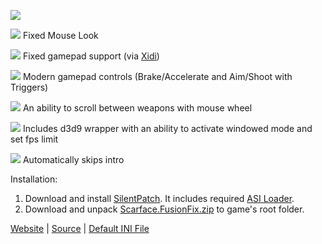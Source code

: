 ![](https://user-images.githubusercontent.com/4904157/196225002-83a52973-0588-4c65-8019-581bffc7c1b8.gif)

![](https://habrastorage.org/webt/ow/yy/mg/owyymgpibfqzfbwyf_iqoiqrede.png) Fixed Mouse Look

![](https://habrastorage.org/webt/ow/yy/mg/owyymgpibfqzfbwyf_iqoiqrede.png) Fixed gamepad support (via [Xidi](https://github.com/samuelgr/Xidi))

![](https://habrastorage.org/webt/ow/yy/mg/owyymgpibfqzfbwyf_iqoiqrede.png) Modern gamepad controls (Brake/Accelerate and Aim/Shoot with Triggers)

![](https://habrastorage.org/webt/ow/yy/mg/owyymgpibfqzfbwyf_iqoiqrede.png) An ability to scroll between weapons with mouse wheel

![](https://habrastorage.org/webt/ow/yy/mg/owyymgpibfqzfbwyf_iqoiqrede.png) Includes d3d9 wrapper with an ability to activate windowed mode and set fps limit

![](https://habrastorage.org/webt/ow/yy/mg/owyymgpibfqzfbwyf_iqoiqrede.png) Automatically skips intro

Installation:

1. Download and install [SilentPatch](https://github.com/CookiePLMonster/SilentPatchScarface/releases/latest). It includes required [ASI Loader](https://github.com/ThirteenAG/Ultimate-ASI-Loader).
2. Download and unpack [Scarface.FusionFix.zip](https://github.com/ThirteenAG/WidescreenFixesPack/releases/download/scarface/Scarface.FusionFix.zip) to game's root folder.

[Website](http://thirteenag.github.io/wfp#scarface) | [Source](https://github.com/ThirteenAG/WidescreenFixesPack/blob/master/source/Scarface.FusionFix/dllmain.cpp) | [Default INI File](https://github.com/ThirteenAG/WidescreenFixesPack/blob/master/data/Scarface.FusionFix/scripts/Scarface.FusionFix.ini)